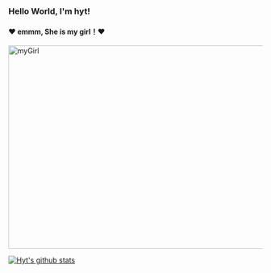 ### Hello World, I'm hyt!

#### :heart: emmm, She is my girl！:heart:

<!-- ![image](https://user-images.githubusercontent.com/34086399/154191912-b851b881-ba16-4d52-8b2d-5bb6da37d30d.png) -->
<img src="https://user-images.githubusercontent.com/34086399/154191912-b851b881-ba16-4d52-8b2d-5bb6da37d30d.png" width="600" height="404" alt="myGirl"/>

[![Hyt's github stats](https://github-readme-stats.vercel.app/api?username=hytStart)](https://github.com/anuraghazra/github-readme-stats)



<!--
**hytStart/hytStart** is a ✨ _special_ ✨ repository because its `README.md` (this file) appears on your GitHub profile.

Here are some ideas to get you started:

- 🔭 I’m currently working on ...
- 🌱 I’m currently learning ...
- 👯 I’m looking to collaborate on ...
- 🤔 I’m looking for help with ...
- 💬 Ask me about ...
- 📫 How to reach me: ...
- 😄 Pronouns: ...
- ⚡ Fun fact: ...
-->
